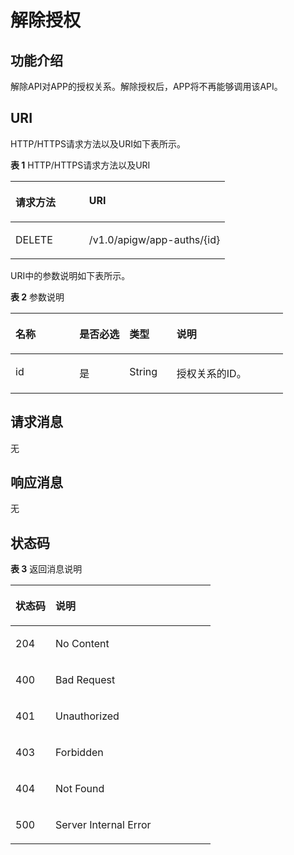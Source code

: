 # 解除授权<a name="apig-zh-api-180713049"></a>

## 功能介绍<a name="section59173016"></a>

解除API对APP的授权关系。解除授权后，APP将不再能够调用该API。

## URI<a name="section62795097"></a>

HTTP/HTTPS请求方法以及URI如下表所示。

**表 1**  HTTP/HTTPS请求方法以及URI

<a name="table9779415"></a>
<table><thead align="left"><tr id="row3539980"><th class="cellrowborder" valign="top" width="34.339999999999996%" id="mcps1.2.3.1.1"><p id="p18302929"><a name="p18302929"></a><a name="p18302929"></a>请求方法</p>
</th>
<th class="cellrowborder" valign="top" width="65.66%" id="mcps1.2.3.1.2"><p id="p6142258"><a name="p6142258"></a><a name="p6142258"></a>URI</p>
</th>
</tr>
</thead>
<tbody><tr id="row27760921"><td class="cellrowborder" valign="top" width="34.339999999999996%" headers="mcps1.2.3.1.1 "><p id="p34042091"><a name="p34042091"></a><a name="p34042091"></a>DELETE</p>
</td>
<td class="cellrowborder" valign="top" width="65.66%" headers="mcps1.2.3.1.2 "><p id="p5946002"><a name="p5946002"></a><a name="p5946002"></a>/v1.0/apigw/app-auths/{id}</p>
</td>
</tr>
</tbody>
</table>

URI中的参数说明如下表所示。

**表 2**  参数说明

<a name="table11864182"></a>
<table><thead align="left"><tr id="row62649346"><th class="cellrowborder" valign="top" width="23.46765323467653%" id="mcps1.2.5.1.1"><p id="p41432236"><a name="p41432236"></a><a name="p41432236"></a>名称</p>
</th>
<th class="cellrowborder" valign="top" width="18.36816318368163%" id="mcps1.2.5.1.2"><p id="p567938"><a name="p567938"></a><a name="p567938"></a>是否必选</p>
</th>
<th class="cellrowborder" valign="top" width="17.348265173482652%" id="mcps1.2.5.1.3"><p id="p46003054"><a name="p46003054"></a><a name="p46003054"></a>类型</p>
</th>
<th class="cellrowborder" valign="top" width="40.815918408159185%" id="mcps1.2.5.1.4"><p id="p35259861"><a name="p35259861"></a><a name="p35259861"></a>说明</p>
</th>
</tr>
</thead>
<tbody><tr id="row37476513"><td class="cellrowborder" valign="top" width="23.46765323467653%" headers="mcps1.2.5.1.1 "><p id="p15698746"><a name="p15698746"></a><a name="p15698746"></a>id</p>
</td>
<td class="cellrowborder" valign="top" width="18.36816318368163%" headers="mcps1.2.5.1.2 "><p id="p63638919"><a name="p63638919"></a><a name="p63638919"></a>是</p>
</td>
<td class="cellrowborder" valign="top" width="17.348265173482652%" headers="mcps1.2.5.1.3 "><p id="p54478833"><a name="p54478833"></a><a name="p54478833"></a>String</p>
</td>
<td class="cellrowborder" valign="top" width="40.815918408159185%" headers="mcps1.2.5.1.4 "><p id="p50709343"><a name="p50709343"></a><a name="p50709343"></a>授权关系的ID。</p>
</td>
</tr>
</tbody>
</table>

## 请求消息<a name="section28284964"></a>

无

## 响应消息<a name="section9380773"></a>

无

## 状态码<a name="section53238091"></a>

**表 3**  返回消息说明

<a name="table45364073"></a>
<table><thead align="left"><tr id="row52860430"><th class="cellrowborder" valign="top" width="20%" id="mcps1.2.3.1.1"><p id="p53836432"><a name="p53836432"></a><a name="p53836432"></a>状态码</p>
</th>
<th class="cellrowborder" valign="top" width="80%" id="mcps1.2.3.1.2"><p id="p65783722"><a name="p65783722"></a><a name="p65783722"></a>说明</p>
</th>
</tr>
</thead>
<tbody><tr id="row26881285"><td class="cellrowborder" valign="top" width="20%" headers="mcps1.2.3.1.1 "><p id="p29900489"><a name="p29900489"></a><a name="p29900489"></a>204</p>
</td>
<td class="cellrowborder" valign="top" width="80%" headers="mcps1.2.3.1.2 "><p id="p6020508"><a name="p6020508"></a><a name="p6020508"></a>No Content</p>
</td>
</tr>
<tr id="row54184580"><td class="cellrowborder" valign="top" width="20%" headers="mcps1.2.3.1.1 "><p id="p26874868"><a name="p26874868"></a><a name="p26874868"></a>400</p>
</td>
<td class="cellrowborder" valign="top" width="80%" headers="mcps1.2.3.1.2 "><p id="p29380680"><a name="p29380680"></a><a name="p29380680"></a>Bad Request</p>
</td>
</tr>
<tr id="row63099531"><td class="cellrowborder" valign="top" width="20%" headers="mcps1.2.3.1.1 "><p id="p10788401"><a name="p10788401"></a><a name="p10788401"></a>401</p>
</td>
<td class="cellrowborder" valign="top" width="80%" headers="mcps1.2.3.1.2 "><p id="p1445295"><a name="p1445295"></a><a name="p1445295"></a>Unauthorized</p>
</td>
</tr>
<tr id="row13007663"><td class="cellrowborder" valign="top" width="20%" headers="mcps1.2.3.1.1 "><p id="p46987814"><a name="p46987814"></a><a name="p46987814"></a>403</p>
</td>
<td class="cellrowborder" valign="top" width="80%" headers="mcps1.2.3.1.2 "><p id="p47916552"><a name="p47916552"></a><a name="p47916552"></a>Forbidden</p>
</td>
</tr>
<tr id="row28595790"><td class="cellrowborder" valign="top" width="20%" headers="mcps1.2.3.1.1 "><p id="p34557630"><a name="p34557630"></a><a name="p34557630"></a>404</p>
</td>
<td class="cellrowborder" valign="top" width="80%" headers="mcps1.2.3.1.2 "><p id="p47704655"><a name="p47704655"></a><a name="p47704655"></a>Not Found</p>
</td>
</tr>
<tr id="row26688715"><td class="cellrowborder" valign="top" width="20%" headers="mcps1.2.3.1.1 "><p id="p14302320"><a name="p14302320"></a><a name="p14302320"></a>500</p>
</td>
<td class="cellrowborder" valign="top" width="80%" headers="mcps1.2.3.1.2 "><p id="p14947689"><a name="p14947689"></a><a name="p14947689"></a>Server Internal Error</p>
</td>
</tr>
</tbody>
</table>

